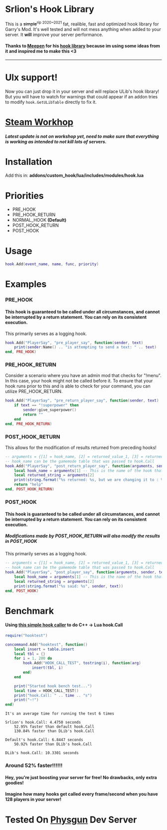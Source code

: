 # Srlion's Hook Library
This is a ~~simple~~<sup>rip 2020~2021</sup> fat, realible, fast and optimized hook library for Garry's Mod.
It's well tested and will not mess anything when added to your server.
It **will** improve your server performance.

#### Thanks to [Meepen](https://www.gmodstore.com/users/76561198050165746) for his [hook library](https://github.com/meepen/gmod-hooks-revamped/blob/master/newhook.lua) because im using some ideas from it and inspired me to make this <3

------------

# Ulx support!
Now you can just drop it in your server and will replace ULib's hook library!
But you will have to watch for warnings that could appear if an addon tries to modify
```hook.GetULibTable``` directly to fix it.

# [Steam Workhop](https://steamcommunity.com/sharedfiles/filedetails/?id=1907060869)
##### Latest update is not on workshop yet, need to make sure that everything is working as intended to not kill lots of servers.

# Installation
Add this in: **addons/custom_hook/lua/includes/modules/hook.lua**

# Priorities
  * PRE_HOOK
  * PRE_HOOK_RETURN
  * NORMAL_HOOK **(Default)**
  * POST_HOOK_RETURN
  * POST_HOOK

# Usage
```lua
hook.Add(event_name, name, func, priority)
```

# Examples
### PRE_HOOK
#### This hook is guaranteed to be called under all circumstances, and cannot be interrupted by a return statement. You can rely on its consistent execution.
This primarily serves as a logging hook.
```lua
hook.Add("PlayerSay", "pre_player_say", function(sender, text)
	print(sender:Name() .. "is attempting to send a text: " .. text)
end, PRE_HOOK)
```

### PRE_HOOK_RETURN
Consider a scenario where you have an admin mod that checks for "!menu". In this case, your hook might not be called before it. To ensure that your hook runs prior to this and is able to check for your command, you can utilize PRE_HOOK_RETURN.
```lua
hook.Add("PlayerSay", "pre_return_player_say", function(sender, text)
	if text == "!superpower" then
		sender:give_superpower()
		return ""
	end
end, PRE_HOOK_RETURN)
```

### POST_HOOK_RETURN
This allows for the modification of results returned from preceding hooks!
```lua
-- arguments = {[1] = hook_name, [2] = returned_value_1, [3] = returned_value_2, ...etc}
-- hook_name can be the gamemode table that was passed to hook.Call
hook.Add("PlayerSay", "post_return_player_say", function(arguments, sender, text)
	local hook_name = arguments[1] -- This is the name of the hook that gave back a result.
	local returned_string = arguments[2]
	print(string.format("%s returned: %s, but we are changing it to : %s", hook_name, returned_string, "help"))
	return "help"
end, POST_HOOK_RETURN)
```

### POST_HOOK
#### This hook is guaranteed to be called under all circumstances, and cannot be interrupted by a return statement. You can rely on its consistent execution.
##### Modifications made by POST_HOOK_RETURN will also modify the results in POST_HOOK
This primarily serves as a logging hook.
```lua
-- arguments = {[1] = hook_name, [2] = returned_value_1, [3] = returned_value_2, ...etc}
-- hook_name can be the gamemode table that was passed to hook.Call
hook.Add("PlayerSay", "post_player_say", function(arguments, sender, text)
	local hook_name = arguments[1] -- This is the name of the hook that gave back a result.
	local returned_string = arguments[2]
	print(string.format("%s said: %s", sender, text))
end, POST_HOOK)
```

# Benchmark
#### Using [this simple hook caller](https://github.com/Srlion/gmod-rs-simple-hook-test/tree/master) to do C++ -> Lua hook.Call

```lua
require("hooktest")

concommand.Add("hooktest", function()
	local insert = table.insert
	local tbl = {}
	for i = 1, 200 do
		hook.Add("HOOK_CALL_TEST", tostring(i), function(arg)
			insert(tbl, i)
		end)
	end

	print("Started hook bench test...")
	local time = HOOK_CALL_TEST()
	print("hook.Call: " .. time .. "s")
	print("~!")
end)
```

```
It's an average time for running the test 6 times

Srlion's hook.Call: 4.4750 seconds
	52.95% faster than default hook.Call
	130.84% faster than DLib's hook.Call

Default's hook.Call: 6.8447 seconds
	50.92% faster than DLib's hook.Call

DLib's hook.Call: 10.3301 seconds
```
### Around 52% faster!!!!!!
#### Hey, you're just boosting your server for free! No drawbacks, only extra goodies!
#### Imagine how many hooks get called every frame/second when you have 128 players in your server!

# Tested On [Physgun](https://billing.physgun.com/aff.php?aff=131) Dev Server
